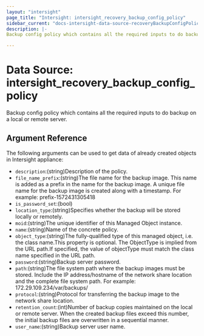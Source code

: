 ```yaml
---
layout: "intersight"
page_title: "Intersight: intersight_recovery_backup_config_policy"
sidebar_current: "docs-intersight-data-source-recoveryBackupConfigPolicy"
description: |-
Backup config policy which contains all the required inputs to do backup on a local or remote server.

---
```


# Data Source: intersight_recovery_backup_config_policy
Backup config policy which contains all the required inputs to do backup on a local or remote server.

## Argument Reference
The following arguments can be used to get data of already created objects in Intersight appliance:
* `description`:(string)Description of the policy.
* `file_name_prefix`:(string)The file name for the backup image. This name is added as a prefix in the name for the backup image. A unique file name for the backup image is created along with a timestamp. For example: prefix-1572431305418
* `is_password_set`:(bool)
* `location_type`:(string)Specifies whether the backup will be stored locally or remotely.
* `moid`:(string)The unique identifier of this Managed Object instance.
* `name`:(string)Name of the concrete policy.
* `object_type`:(string)The fully-qualified type of this managed object, i.e. the class name.This property is optional. The ObjectType is implied from the URL path.If specified, the value of objectType must match the class name specified in the URL path.
* `password`:(string)Backup server password.
* `path`:(string)The file system path where the backup images must be stored. Include the IP address/hostname of the network share location and the complete file system path. For example: 172.29.109.234/var/backups/
* `protocol`:(string)Protocol for transferring the backup image to the network share location.
* `retention_count`:(int)Number of backup copies maintained on the local or remote server. When the created backup files exceed this number, the initial backup files are overwritten in a sequential manner.
* `user_name`:(string)Backup server user name.

